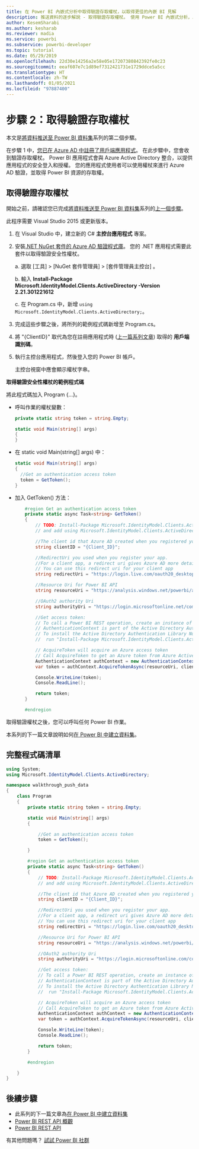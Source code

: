 ```yaml
---
title: 在 Power BI 內嵌式分析中取得驗證存取權杖，以取得更佳的內嵌 BI 見解
description: 推送資料的逐步解說 - 取得驗證存取權杖。 使用 Power BI 內嵌式分析，以便取得更佳的內嵌 BI 見解。
author: KesemSharabi
ms.author: kesharab
ms.reviewer: madia
ms.service: powerbi
ms.subservice: powerbi-developer
ms.topic: tutorial
ms.date: 05/29/2019
ms.openlocfilehash: 22d30e14256a2e58e05e17207380842392fe0c23
ms.sourcegitcommit: eeaf607e7c1d89ef7312421731e1729ddce5a5cc
ms.translationtype: HT
ms.contentlocale: zh-TW
ms.lasthandoff: 01/05/2021
ms.locfileid: "97887400"
---
```

# <a name="step-2-get-an-authentication-access-token"></a>步驟 2：取得驗證存取權杖

本文是[將資料推送至 Power BI 資料集](walkthrough-push-data.md)系列的第二個步驟。

在步驟 1 中，[您已在 Azure AD 中註冊了用戶端應用程式](../embedded/register-app.md)。 在此步驟中，您會收到驗證存取權杖。 Power BI 應用程式會與 Azure Active Directory 整合，以提供應用程式的安全登入和授權。 您的應用程式使用者可以使用權杖來進行 Azure AD 驗證，並取得 Power BI 資源的存取權。

## <a name="get-an-authentication-access-token"></a>取得驗證存取權杖

開始之前，請確認您已完成[將資料推送至 Power BI 資料集](walkthrough-push-data.md)系列的[上一個步驟](../embedded/register-app.md)。 

此程序需要 Visual Studio 2015 或更新版本。

1. 在 Visual Studio 中，建立新的 C# **主控台應用程式** 專案。

2. 安裝[.NET NuGet 套件的 Azure AD 驗證程式庫](https://www.nuget.org/packages/Microsoft.IdentityModel.Clients.ActiveDirectory/2.22.302111727)。 您的 .NET 應用程式需要此套件以取得驗證安全性權杖。 

     a. 選取 [工具]   > [NuGet 套件管理員]   > [套件管理員主控台]  。

     b. 輸入 **Install-Package Microsoft.IdentityModel.Clients.ActiveDirectory -Version 2.21.301221612**

     c. 在 Program.cs 中，新增 `using Microsoft.IdentityModel.Clients.ActiveDirectory;`。

3. 完成這些步驟之後，將所列的範例程式碼新增至 Program.cs。

4. 將 "{ClientID}" 取代為您在註冊應用程式時 ([上一篇系列文章](../embedded/register-app.md)) 取得的 **用戶端識別碼**。

5. 執行主控台應用程式，然後登入您的 Power BI 帳戶。 

   主控台視窗中應會顯示權杖字串。

**取得驗證安全性權杖的範例程式碼**

將此程式碼加入 Program {...}。

* 呼叫作業的權杖變數： 
  
  ```csharp
  private static string token = string.Empty;
  
  static void Main(string[] args)
  {
  }
  ```
* 在 static void Main(string[] args) 中：
  
  ```csharp
  static void Main(string[] args)
  {
    //Get an authentication access token
    token = GetToken();
  }
  ```
* 加入 GetToken() 方法：

```csharp
       #region Get an authentication access token
       private static async Task<string> GetToken()
       {
           // TODO: Install-Package Microsoft.IdentityModel.Clients.ActiveDirectory -Version 2.21.301221612
           // and add using Microsoft.IdentityModel.Clients.ActiveDirectory

           //The client id that Azure AD created when you registered your client app.
           string clientID = "{Client_ID}";

           //RedirectUri you used when you register your app.
           //For a client app, a redirect uri gives Azure AD more details on the application that it will authenticate.
           // You can use this redirect uri for your client app
           string redirectUri = "https://login.live.com/oauth20_desktop.srf";

           //Resource Uri for Power BI API
           string resourceUri = "https://analysis.windows.net/powerbi/api";

           //OAuth2 authority Uri
           string authorityUri = "https://login.microsoftonline.net/common/";

           //Get access token:
           // To call a Power BI REST operation, create an instance of AuthenticationContext and call AcquireToken
           // AuthenticationContext is part of the Active Directory Authentication Library NuGet package
           // To install the Active Directory Authentication Library NuGet package in Visual Studio,
           //  run "Install-Package Microsoft.IdentityModel.Clients.ActiveDirectory" from the nuget Package Manager Console.

           // AcquireToken will acquire an Azure access token
           // Call AcquireToken to get an Azure token from Azure Active Directory token issuance endpoint
           AuthenticationContext authContext = new AuthenticationContext(authorityUri);
           var token = authContext.AcquireTokenAsync(resourceUri, clientID, new Uri(redirectUri)).Result.AccessToken;

           Console.WriteLine(token);
           Console.ReadLine();

           return token;
       }

       #endregion
```

取得驗證權杖之後，您可以呼叫任何 Power BI 作業。

本系列的下一篇文章說明如何[在 Power BI 中建立資料集](walkthrough-push-data-create-dataset.md)。


## <a name="complete-code-listing"></a>完整程式碼清單

```csharp
using System;
using Microsoft.IdentityModel.Clients.ActiveDirectory;

namespace walkthrough_push_data
{
    class Program
    {
        private static string token = string.Empty;

        static void Main(string[] args)
        {

            //Get an authentication access token
            token = GetToken();

        }

        #region Get an authentication access token
        private static async Task<string> GetToken()
        {
            // TODO: Install-Package Microsoft.IdentityModel.Clients.ActiveDirectory -Version 2.21.301221612
            // and add using Microsoft.IdentityModel.Clients.ActiveDirectory

            //The client id that Azure AD created when you registered your client app.
            string clientID = "{Client_ID}";

            //RedirectUri you used when you register your app.
            //For a client app, a redirect uri gives Azure AD more details on the application that it will authenticate.
            // You can use this redirect uri for your client app
            string redirectUri = "https://login.live.com/oauth20_desktop.srf";

            //Resource Uri for Power BI API
            string resourceUri = "https://analysis.windows.net/powerbi/api";

            //OAuth2 authority Uri
            string authorityUri = "https://login.microsoftonline.com/common/";

            //Get access token:
            // To call a Power BI REST operation, create an instance of AuthenticationContext and call AcquireToken
            // AuthenticationContext is part of the Active Directory Authentication Library NuGet package
            // To install the Active Directory Authentication Library NuGet package in Visual Studio,
            //  run "Install-Package Microsoft.IdentityModel.Clients.ActiveDirectory" from the nuget Package Manager Console.

            // AcquireToken will acquire an Azure access token
            // Call AcquireToken to get an Azure token from Azure Active Directory token issuance endpoint
            AuthenticationContext authContext = new AuthenticationContext(authorityUri);
            var token = authContext.AcquireTokenAsync(resourceUri, clientID, new Uri(redirectUri)).Result.AccessToken;

            Console.WriteLine(token);
            Console.ReadLine();

            return token;
        }

        #endregion

    }
}
```



## <a name="next-steps"></a>後續步驟

* 此系列的下一篇文章為[在 Power BI 中建立資料集](walkthrough-push-data-create-dataset.md)
* [Power BI REST API 概觀](overview-of-power-bi-rest-api.md)  
* [Power BI REST API](/rest/api/power-bi/)  

有其他問題嗎？ [試試 Power BI 社群](https://community.powerbi.com/)
